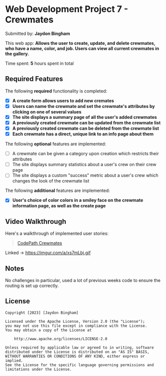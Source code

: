 # Web Development Project 7 - Crewmates

Submitted by: **Jaydon Bingham**

This web app: **Allows the user to create, update, and delete crewmates, who have a name, color, and job. Users can view all current crewmates in the gallery.**

Time spent: **5** hours spent in total

## Required Features

The following **required** functionality is completed:

- [X] **A create form allows users to add new cremates**
- [X] **Users can name the crewmate and set the crewmate's attributes by clicking on one of several values**
- [X] **The site displays a summary page of all the user's added crewmates**
- [X] **A previously created crewmate can be updated from the crewmate list**
- [X] **A previously created crewmate can be deleted from the crewmate list**
- [X] **Each crewmate has a direct, unique link to an info page about them**

The following **optional** features are implemented:

- [ ] A crewmate can be given a category upon creation which restricts their attributes
- [ ] The site displays summary statistics about a user's crew on their crew page 
- [ ] The site displays a custom "success" metric about a user's crew which changes the look of the crewmate list

The following **additional** features are implemented:

* [X] **User's choice of color colors in a smiley face on the crewmate information page, as well as the create page**

## Video Walkthrough

Here's a walkthrough of implemented user stories:

<blockquote class="imgur-embed-pub" lang="en" data-id="a/xs7mLbj"  ><a href="//imgur.com/a/xs7mLbj">CodePath Crewmates</a></blockquote>

Linked -> https://imgur.com/a/xs7mLbj.gif
## Notes

No challenges in particular, used a lot of previous weeks code to ensure the routing is set up correctly.
## License

    Copyright [2023] [Jaydon Bingham]

    Licensed under the Apache License, Version 2.0 (the "License");
    you may not use this file except in compliance with the License.
    You may obtain a copy of the License at

        http://www.apache.org/licenses/LICENSE-2.0

    Unless required by applicable law or agreed to in writing, software
    distributed under the License is distributed on an "AS IS" BASIS,
    WITHOUT WARRANTIES OR CONDITIONS OF ANY KIND, either express or implied.
    See the License for the specific language governing permissions and
    limitations under the License.
